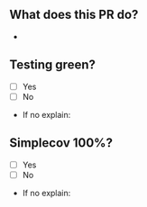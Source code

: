 ## What does this PR do?
-

## Testing green?
- [ ] Yes
- [ ] No
- If no explain:

## Simplecov 100%?
- [ ] Yes
- [ ] No
- If no explain:
